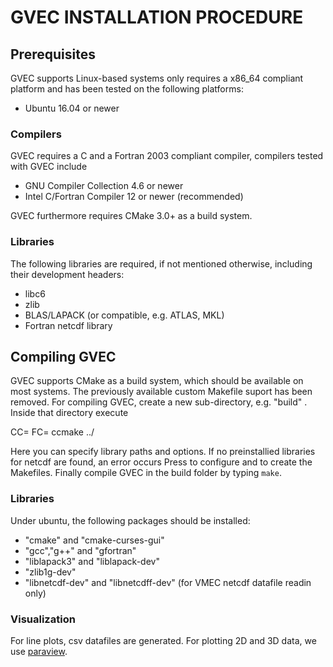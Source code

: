 # GVEC INSTALLATION PROCEDURE


## Prerequisites

GVEC supports Linux-based systems only requires a x86_64
compliant platform and has been tested on the following platforms:

- Ubuntu 16.04 or newer


### Compilers

GVEC requires a C and a Fortran 2003 compliant compiler,
compilers tested with GVEC include

- GNU Compiler Collection 4.6 or newer
- Intel C/Fortran Compiler 12 or newer (recommended)

GVEC furthermore requires CMake 3.0+ as a build system.

### Libraries

The following libraries are required, if not mentioned
otherwise, including their development headers:

- libc6
- zlib
- BLAS/LAPACK (or compatible, e.g. ATLAS, MKL)
- Fortran netcdf library


## Compiling GVEC

GVEC supports CMake as a build system, which should be
available on most systems. The previously available
custom Makefile suport has been removed.
For compiling GVEC, create a new sub-directory,
e.g. "build" . Inside that directory execute
 
   CC=<C-Compiler> FC=<Fortran-Compiler>  ccmake ../

Here you can specify library paths and options. If no
preinstallied libraries for netcdf are found, an error occurs
Press <c> to configure and <g> to create the Makefiles.
Finally compile GVEC in the build folder by typing `make`.

### Libraries

Under ubuntu, the following packages should be installed:

- "cmake" and "cmake-curses-gui"
- "gcc","g++" and "gfortran"
- "liblapack3" and "liblapack-dev"
- "zlib1g-dev"
- "libnetcdf-dev" and "libnetcdff-dev" (for VMEC netcdf datafile readin only)

### Visualization

For line plots, csv datafiles are generated. For plotting 2D and 3D data, we use [paraview](https://www.paraview.org).
